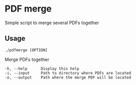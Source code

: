 # PDF merge
Simple script to merge several PDFs together 

## Usage
```
./pdfmerge [OPTION]
```
Merge PDFs together
```
-h, --help      Display this help
-i, --input     Path to directory where PDFs are located
-o, --output    Path where the merge PDF will be located
```
